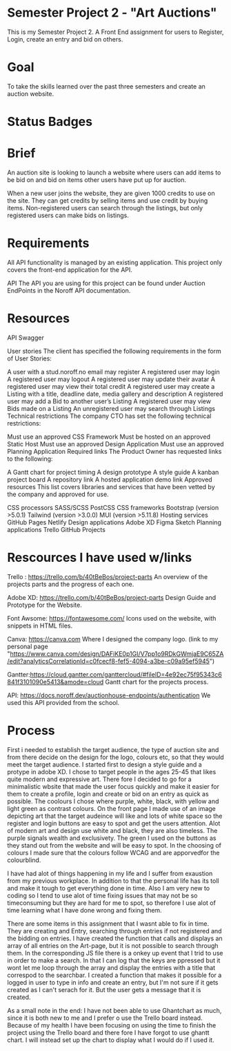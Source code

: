 # Semester Project 2 - "Art Auctions"
This is my Semester Project 2. A Front End assignment for users to Register, Login, create an entry and bid on others.

# Goal
To take the skills learned over the past three semesters and create an auction website.

# Status Badges


# Brief
An auction site is looking to launch a website where users can add items to be bid on and bid on items other users have put up for auction.

When a new user joins the website, they are given 1000 credits to use on the site. They can get credits by selling items and use credit by buying items. Non-registered users can search through the listings, but only registered users can make bids on listings.

# Requirements
All API functionality is managed by an existing application. This project only covers the front-end application for the API.

API
The API you are using for this project can be found under Auction EndPoints in the Noroff API documentation.

# Resources
API Swagger

User stories
The client has specified the following requirements in the form of User Stories:

A user with a stud.noroff.no email may register
A registered user may login
A registered user may logout
A registered user may update their avatar
A registered user may view their total credit
A registered user may create a Listing with a title, deadline date, media gallery and description
A registered user may add a Bid to another user’s Listing
A registered user may view Bids made on a Listing
An unregistered user may search through Listings
Technical restrictions
The company CTO has set the following technical restrictions:

Must use an approved CSS Framework
Must be hosted on an approved Static Host
Must use an approved Design Application
Must use an approved Planning Application
Required links
The Product Owner has requested links to the following:

A Gantt chart for project timing
A design prototype
A style guide
A kanban project board
A repository link
A hosted application demo link
Approved resources
This list covers libraries and services that have been vetted by the company and approved for use.

CSS processors
SASS/SCSS
PostCSS
CSS frameworks
Bootstrap (version >5.0.1)
Tailwind (version >3.0.0)
MUI (version >5.11.8)
Hosting services
GitHub Pages
Netlify
Design applications
Adobe XD
Figma
Sketch
Planning applications
Trello
GitHub Projects


# Rescources I have used w/links

Trello :  https://trello.com/b/40tBeBos/project-parts
An overview of the projects parts and the progress of each one.

Adobe XD: https://trello.com/b/40tBeBos/project-parts
Design Guide and Prototype for the Website.

Font Awsome: https://fontawesome.com/
Icons used on the website, with snippets in HTML files.

Canva: https://canva.com
Where I designed the company logo. (link to my personal page "https://www.canva.com/design/DAFiKE0p1GI/V7pp1o9RDkGWmjaE9C65ZA/edit?analyticsCorrelationId=c0fcecf8-fef5-4094-a3be-c09a95ef5945")

Gantter:https://cloud.gantter.com/ganttercloud/#fileID=4e92ec75f95343c6841f3101090e5413&amode=cloud
Gantt chart for the projects process.

API: https://docs.noroff.dev/auctionhouse-endpoints/authentication
We used this API provided from the school.

# Process

First i needed to establish the target audience, the type of auction site and from there decide on the design for the logo, colours etc, so that they would meet the target audience.
I started first to design a style guide and a protype in adobe XD. I chose to target people in the ages 25-45 that likes quite modern and expressive art. There fore I decided to go for a minimalistic wbsite that made the user focus quickly and make it easier for them to create a profile, login and create or bid on an entry as quick as possible. 
The coolours I chose where purple, white, black, with yellow and light green as contrast colours. On the front page I made use of an image depicting art that the target audeince will like and lots of white space so the register and login buttons are easy to spot and get the users attention. Alot of modern art and design use white and black, they are also timeless. The purple signals wealth and exclusivety. The green I used on the buttons as they stand out from the website and will be easy to spot.
In the choosing of colours I made sure that the colours follow WCAG and are apporvedfor the colourblind.

I have had alot of things happening in my life and I suffer from exaustion from my previous workplace. In addition to that the personal life has its toll and make it tough to get everything done in time. Also I am very new to coding so I tend to use alot of time fixing issues that may not be so timeconsuming but they are hard for me to spot, so therefore I use alot of time learning what I have done wrong and fixing them.

There are some items in this assignment that I wasnt able to fix in time. They are creating and Entry, searching through entries if not registered and the bidding on entries. I have created the function that calls and displays an array of all entries on the Art-page, but it is not possible to search through them. In the corresponding JS file there is a onkey up event that I trid to use in order to make a search. In that I can log that the keys are ppressed but it wont let me loop through the array and display the entries with a title that correspod to the searchbar.
I created a function that makes it possible for a logged in user to type in info and create an entry, but I'm not sure if it gets created as I can't serach for it. But the user gets a message that it is created.


As a small note in the end:
I have not been able to use Ghantchart as much, since it is both new to me and I prefer o use the Trello board instead. Because of my health I have been focusing on using the time to finish the project using the Trello board and there fore I have forgot to use ghantt chart. I will instead set up the chart to display what I would do if I used it.
